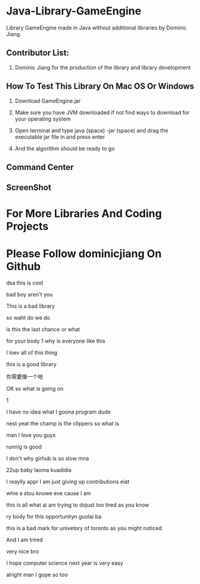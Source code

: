 # Java-Library-GameEngine

Library GameEngine made in Java without additional libraries by Dominic Jiang

## Contributor List:

1. Dominic Jiang for the production of the library and library development

## How To Test This Library On Mac OS Or Windows

1. Download GameEngine.jar 

2. Make sure you have JVM downloaded if not find ways to download for your operating system

3. Open terminal and type java (space) -jar (space) and drag the executable jar file in and press enter 

4. And the algorithm should be ready to go

## Command Center

## ScreenShot

# For More Libraries And Coding Projects
# Please Follow dominicjiang On Github

dsa
this is cool

bad boy aren't you

This is a bad library

so waht do we do

is this the last chance or what

for your body
1
why is everyone like this

I loev all of this thing

this is a good library

你需要像一个地

OK so what is going on

1

I have no idea what I goona program dude

nest yeat the champ is the clippers
so what is

man I love you guys

runnig is good 

I don't why girhub is so slow mna

22up baby
laoma kuadidia

I reaylly appr
I am just giving up contributions
eiat

whie a stou knowe eve
cause I am 

this is all what ai am trying to dojust too tired as you know

ry body for this opportunityn guolai ba


this is a bad mark for univetory of toronto as you might noticed

And I am trired


very nice bro

I hope computer science next year is very easy

alright man I gope so too
